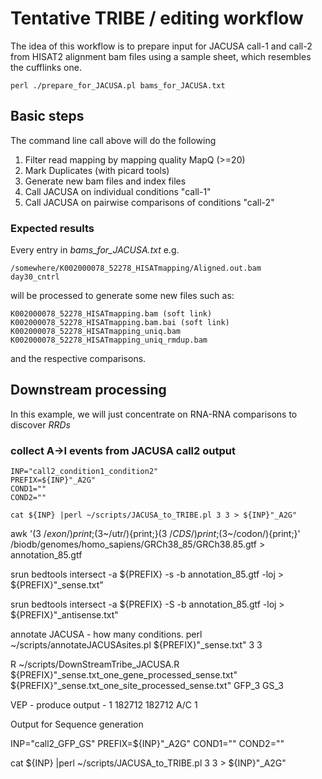 # Tentative TRIBE / editing workflow

The idea of this workflow is to prepare input for JACUSA call-1 and call-2
from HISAT2 alignment bam files using a sample sheet, which resembles the cufflinks one.

```
perl ./prepare_for_JACUSA.pl bams_for_JACUSA.txt
```

## Basic steps

The command line call above will do the following

1. Filter read mapping by mapping quality MapQ (>=20)
2. Mark Duplicates (with picard tools) 
3. Generate new bam files and index files
4. Call JACUSA on individual conditions "call-1"
5. Call JACUSA on pairwise comparisons of conditions "call-2"

### Expected results

Every entry in *bams_for_JACUSA.txt* e.g.

```
/somewhere/K002000078_52278_HISATmapping/Aligned.out.bam        day30_cntrl
```

will be processed to generate some new files such as:

```
K002000078_52278_HISATmapping.bam (soft link)
K002000078_52278_HISATmapping.bam.bai (soft link)
K002000078_52278_HISATmapping_uniq.bam
K002000078_52278_HISATmapping_uniq_rmdup.bam
```
and the respective comparisons.

## Downstream processing

In this example, we will just concentrate on RNA-RNA comparisons to discover *RRDs*

### collect A->I events from JACUSA call2 output

```
INP="call2_condition1_condition2"
PREFIX=${INP}"_A2G"
COND1=""
COND2=""

cat ${INP} |perl ~/scripts/JACUSA_to_TRIBE.pl 3 3 > ${INP}"_A2G"
```

awk '($3~/exon/){print;}($3~/utr/){print;}($3~/CDS/){print;}($3~/codon/){print;}' /biodb/genomes/homo_sapiens/GRCh38_85/GRCh38.85.gtf > annotation_85.gtf

srun bedtools intersect -a ${PREFIX} -s -b annotation_85.gtf -loj > ${PREFIX}"_sense.txt"

srun bedtools intersect -a ${PREFIX} -S -b annotation_85.gtf -loj > ${PREFIX}"_antisense.txt"

 annotate JACUSA - how many conditions.
perl ~/scripts/annotateJACUSAsites.pl ${PREFIX}"_sense.txt" 3 3

R
~/scripts/DownStreamTribe_JACUSA.R ${PREFIX}"_sense.txt_one_gene_processed_sense.txt" ${PREFIX}"_sense.txt_one_site_processed_sense.txt"  GFP_3 GS_3

VEP - produce output - 1 182712 182712 A/C 1

Output for Sequence generation

INP="call2_GFP_GS"
PREFIX=${INP}"_A2G"
COND1=""
COND2=""

cat ${INP} |perl ~/scripts/JACUSA_to_TRIBE.pl 3 3 > ${INP}"_A2G"

